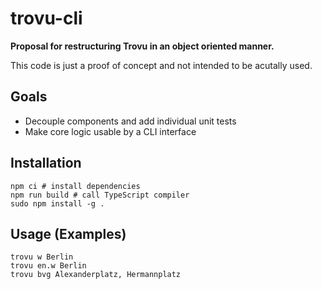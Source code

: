 # trovu-cli


**Proposal for restructuring Trovu in an object oriented manner.**

This code is just a proof of concept and not intended to be acutally used.

## Goals

- Decouple components and add individual unit tests
- Make core logic usable by a CLI interface

## Installation

```
npm ci # install dependencies
npm run build # call TypeScript compiler
sudo npm install -g .
```

## Usage (Examples)

```
trovu w Berlin
trovu en.w Berlin
trovu bvg Alexanderplatz, Hermannplatz
```
